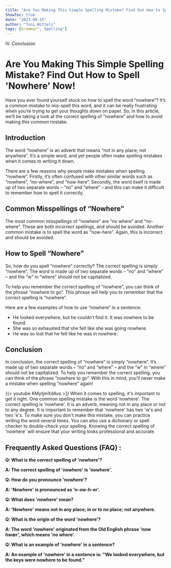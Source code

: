```yaml
---
title: "Are You Making This Simple Spelling Mistake? Find Out How to Spell 'Nowhere' Now!"
ShowToc: true 
date: "2023-09-25"
author: "Toni Wittels" 
tags: [Grammar", Spelling"]
---
```

IV. Conclusion 

# Are You Making This Simple Spelling Mistake? Find Out How to Spell 'Nowhere' Now!

Have you ever found yourself stuck on how to spell the word “nowhere”? It’s a common mistake to mis-spell this word, and it can be really frustrating when you’re trying to get your thoughts down on paper. So, in this article, we’ll be taking a look at the correct spelling of “nowhere” and how to avoid making this common mistake.

## Introduction

The word “nowhere” is an adverb that means “not in any place; not anywhere”. It’s a simple word, and yet people often make spelling mistakes when it comes to writing it down. 

There are a few reasons why people make mistakes when spelling “nowhere”. Firstly, it’s often confused with other similar words such as “nowhere”, “no-where”, and “now-here”. Secondly, the word itself is made up of two separate words – “no” and “where” – and this can make it difficult to remember how to spell it correctly. 

## Common Misspellings of “Nowhere”

The most common misspellings of “nowhere” are “no where” and “no-where”. These are both incorrect spellings, and should be avoided. Another common mistake is to spell the word as “now-here”. Again, this is incorrect and should be avoided. 

## How to Spell “Nowhere”

So, how do you spell “nowhere” correctly? The correct spelling is simply “nowhere”. The word is made up of two separate words – “no” and “where” – and the “w” in “where” should not be capitalized. 

To help you remember the correct spelling of “nowhere”, you can think of the phrase “nowhere to go”. This phrase will help you to remember that the correct spelling is “nowhere”. 

Here are a few examples of how to use “nowhere” in a sentence:

- He looked everywhere, but he couldn’t find it. It was nowhere to be found. 
- She was so exhausted that she felt like she was going nowhere. 
- He was so lost that he felt like he was in nowhere. 

## Conclusion

In conclusion, the correct spelling of “nowhere” is simply “nowhere”. It’s made up of two separate words – “no” and “where” – and the “w” in “where” should not be capitalized. To help you remember the correct spelling, you can think of the phrase “nowhere to go”. With this in mind, you’ll never make a mistake when spelling “nowhere” again!

{{< youtube KMytjmXdAvs >}} 
When it comes to spelling, it's important to get it right. One common spelling mistake is the word 'nowhere'. The correct spelling is 'nowhere'. It is an adverb, meaning not in any place or not to any degree. It is important to remember that 'nowhere' has two 'w's and two 'e's. To make sure you don't make this mistake, you can practice writing the word several times. You can also use a dictionary or spell checker to double-check your spelling. Knowing the correct spelling of 'nowhere' will ensure that your writing looks professional and accurate.

## Frequently Asked Questions (FAQ) :
**Q: What is the correct spelling of 'nowhere'?**

**A: The correct spelling of 'nowhere' is 'nowhere'.**

**Q: How do you pronounce 'nowhere'?**

**A: 'Nowhere' is pronounced as 'n-ow-h-er'.**

**Q: What does 'nowhere' mean?**

**A: 'Nowhere' means not in any place; in or to no place; not anywhere.**

**Q: What is the origin of the word 'nowhere'?**

**A: The word 'nowhere' originated from the Old English phrase 'now hwær', which means ‘no where’.**

**Q: What is an example of 'nowhere' in a sentence?**

**A: An example of 'nowhere' in a sentence is: "We looked everywhere, but the keys were nowhere to be found."**






